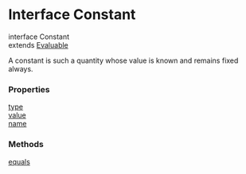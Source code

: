 Interface Constant
======

<declaration>

interface Constant<br>
extends [Evaluable](reference/v/0.2.1/core/definitions/Evaluable)

</declaration>

A constant is such a quantity whose value is known and remains fixed always.

### Properties

<div class="grid-container">
<div class="grid-item"><a href="/#/reference/v/0.2.1/core/definitions/Constant/type">type</a></div>
<div class="grid-item"><a href="/#/reference/v/0.2.1/core/definitions/Constant/value">value</a></div>
<div class="grid-item"><a href="/#/reference/v/0.2.1/core/definitions/Constant/name">name</a></div>
</div>

### Methods

<div class="grid-container">
<div class="grid-item"><a href="/#/reference/v/0.2.1/core/definitions/Constant/equals">equals</a></div>
</div>